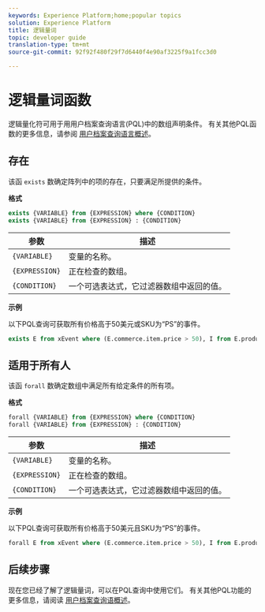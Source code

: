 ```yaml
---
keywords: Experience Platform;home;popular topics
solution: Experience Platform
title: 逻辑量词
topic: developer guide
translation-type: tm+mt
source-git-commit: 92f92f480f29f7d6440f4e90af3225f9a1fcc3d0

---
```



# 逻辑量词函数

逻辑量化符可用于用用户档案查询语言(PQL)中的数组声明条件。 有关其他PQL函数的更多信息，请参阅 [用户档案查询语言概述](./overview.md)。

## 存在

该函 `exists` 数确定阵列中的项的存在，只要满足所提供的条件。

**格式**

```sql
exists {VARIABLE} from {EXPRESSION} where {CONDITION}
exists {VARIABLE} from {EXPRESSION} : {CONDITION}
```

| 参数 | 描述 |
| ---------- | ----------- |
| `{VARIABLE}` | 变量的名称。 |
| `{EXPRESSION}` | 正在检查的数组。 |
| `{CONDITION}` | 一个可选表达式，它过滤器数组中返回的值。 |

**示例**

以下PQL查询可获取所有价格高于50美元或SKU为“PS”的事件。

```sql
exists E from xEvent where (E.commerce.item.price > 50), I from E.productListItems where I.SKU = "PS"
```

## 适用于所有人

该函 `forall` 数确定数组中满足所有给定条件的所有项。

**格式**

```sql
forall {VARIABLE} from {EXPRESSION} where {CONDITION}
forall {VARIABLE} from {EXPRESSION} : {CONDITION}
```

| 参数 | 描述 |
| ---------- | ----------- |
| `{VARIABLE}` | 变量的名称。 |
| `{EXPRESSION}` | 正在检查的数组。 |
| `{CONDITION}` | 一个可选表达式，它过滤器数组中返回的值。 |

**示例**

以下PQL查询可获取所有价格高于50美元且SKU为“PS”的事件。

```sql
forall E from xEvent where (E.commerce.item.price > 50), I from E.productListItems where I.SKU = "PS"
```

## 后续步骤

现在您已经了解了逻辑量词，可以在PQL查询中使用它们。 有关其他PQL功能的更多信息，请阅读 [用户档案查询语概述](./overview.md)。
